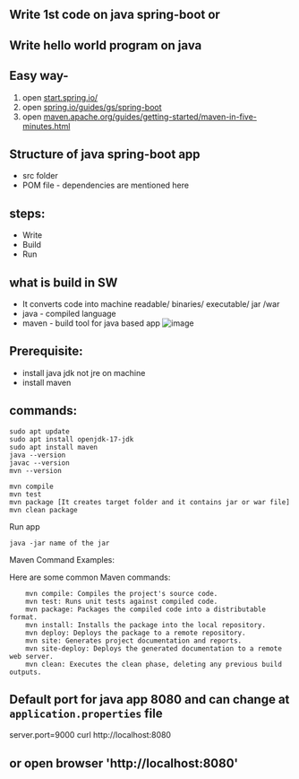 ## Write 1st code on java spring-boot or

## Write hello world program on java

## Easy way- 
1. open [﻿start.spring.io/](https://start.spring.io/) 
2. open [﻿spring.io/guides/gs/spring-boot](https://spring.io/guides/gs/spring-boot) 
3. open [﻿maven.apache.org/guides/getting-started/maven-in-five-minutes.html](https://maven.apache.org/guides/getting-started/maven-in-five-minutes.html) 

## Structure of java spring-boot app
- src folder
- POM file - dependencies are mentioned here

## steps: 
  - Write
  - Build
  - Run 

## what is build in SW
- It converts code into machine readable/ binaries/ executable/ jar /war
- java - compiled language
- maven - build tool for java based app
  ![image](https://github.com/mir-owahed/DevOps-tutorial/assets/133110800/86713b92-45dd-4d0d-b2bd-ec27581c5ee6)


## Prerequisite:
- install java jdk not jre on machine
- install maven

## commands:
```
sudo apt update
sudo apt install openjdk-17-jdk
sudo apt install maven
java --version
javac --version
mvn --version

mvn compile
mvn test
mvn package [It creates target folder and it contains jar or war file]
mvn clean package
```
Run app
```
java -jar name of the jar
```

Maven Command Examples:

Here are some common Maven commands:
```
    mvn compile: Compiles the project's source code.
    mvn test: Runs unit tests against compiled code.
    mvn package: Packages the compiled code into a distributable format.
    mvn install: Installs the package into the local repository.
    mvn deploy: Deploys the package to a remote repository.
    mvn site: Generates project documentation and reports.
    mvn site-deploy: Deploys the generated documentation to a remote web server.
    mvn clean: Executes the clean phase, deleting any previous build outputs.
```

## Default port for java app 8080 and can change at `application.properties` file
server.port=9000
curl http://localhost:8080
## or open browser 'http://localhost:8080'
